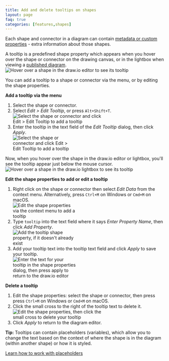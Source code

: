 ```yaml
---
title: Add and delete tooltips on shapes
layout: page
faq: true
categories: [features,shapes]
---
```


Each shape and connector in a diagram can contain [metadata or custom properties](/doc/faq/shape-metadata.html) - extra information about those shapes.

A tooltip is a predefined shape property which appears when you hover over the shape or connector on the drawing canvas, or in the lightbox when viewing a [published diagram](/blog/publish-link.html). 
<br /><img src="/assets/img/blog/tooltip-hover-editor.png" style="width=100%;max-width:400px;height:auto;" alt="Hover over a shape in the draw.io editor to see its tooltip"> 

You can add a tooltip to a shape or connector via the menu, or by editing the shape properties. 

**Add a tooltip via the menu**

1. Select the shape or connector.
2. Select _Edit > Edit Tooltip_, or press ``Alt+Shift+T``.
<br /><img src="/assets/img/blog/edit-tooltip-menu.png" style="width=100%;max-width:300px;height:auto;" alt="Select the shape or connector and click Edit > Edit Tooltip to add a tooltip">
3. Enter the tooltip in the text field of the _Edit Tooltip_ dialog, then click _Apply_. 
<br /><img src="/assets/img/blog/edit-tooltip-dialog.png" style="width=100%;max-width:200px;height:auto;" alt="Select the shape or connector and click Edit > Edit Tooltip to add a tooltip">

Now, when you hover over the shape in the draw.io editor or lightbox, you'll see the tooltip appear just below the mouse cursor. 
<br /><img src="/assets/img/blog/tooltip-hover-lightbox.png" style="width=100%;max-width:500px;height:auto;" alt="Hover over a shape in the draw.io lightbox to see its tooltip">

**Edit the shape properties to add or edit a tooltip**

1. Right click on the shape or connector then select _Edit Data_ from the context menu. Alternatively, press ``Ctrl+M`` on Windows or ``Cmd+M`` on macOS.
<br /><img src="/assets/img/blog/tooltip-edit-data.png" style="width=100%;max-width:200px;height:auto;" alt="Edit the shape properties via the context menu to add a tooltip">
2. Type ``tooltip`` into the text field where it says _Enter Property Name_, then click _Add Property_.
<br /><img src="/assets/img/blog/tooltip-add-property.png" style="width=100%;max-width:200px;height:auto;" alt="Add the tooltip shape property, if it doesn't already exist">
3. Add your tooltip text into the tooltip text field and click _Apply_ to save your tooltip. 
<br /><img src="/assets/img/blog/tooltip-add-property-value.png" style="width=100%;max-width:200px;height:auto;" alt="Enter the text for your tooltip in the shape properties dialog, then press apply to return to the draw.io editor">

**Delete a tooltip**

1. Edit the shape properties: select the shape or connector, then press press ``Ctrl+M`` on Windows or ``Cmd+M`` on macOS.
2. Click the small cross to the right of the tooltip text to delete it. 
<br /><img src="/assets/img/blog/tooltip-delete.png" style="width=100%;max-width:300px;height:auto;" alt="Edit the shape properties, then click the small cross to delete your tooltip">
3. Click _Apply_ to return to the diagram editor.


**Tip:** Tooltips can contain placeholders (variables), which allow you to change the text based on the context of where the shape is in the diagram (within another shape) or how it is styled. 

[Learn how to work with placeholders](/blog/placeholders.html)